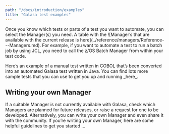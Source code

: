 ```yaml
---
path: "/docs/introduction/examples"
title: "Galasa test examples"
---
```


<p>Once you know which tests or parts of a test you want to automate, you can select the Manager(s) you need. A table with the ![Manager’s 
that are available with the current release is here](../reference/managers/Reference---Managers.md). For example, if you want to automate a test to run a batch job by using JCL, you need 
to call the z/OS Batch Manager from within your test code. </p> 

<p>Here’s an example of a manual test written in COBOL that’s been converted into an automated Galasa test written in Java. You can find 
lots more sample tests that you can use to get you up and running _here_.</p>

## Writing your own Manager
If a suitable Manager is not currently available with Galasa, check which Managers are planned for future releases, or raise a request for one to be developed. Alternatively, you can write your own Manager and even share it with the community. If you’re writing your own Manager, here are some helpful guidelines to get you started …

